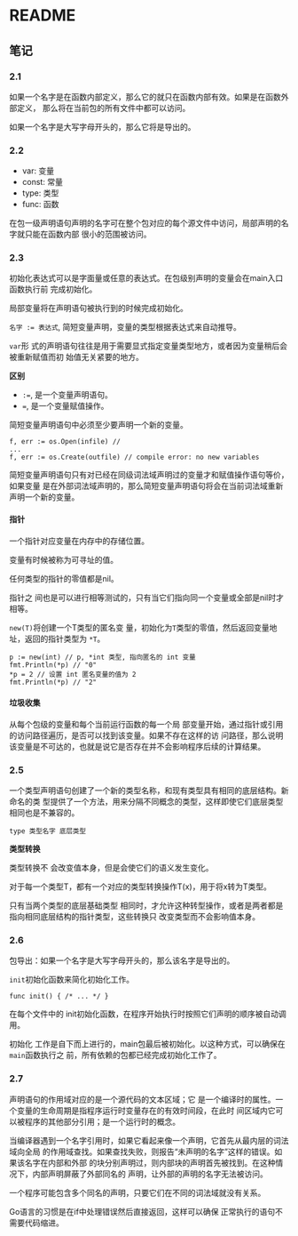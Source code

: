 # README

## 笔记

### 2.1

如果一个名字是在函数内部定义，那么它的就只在函数内部有效。如果是在函数外部定义， 那么将在当前包的所有文件中都可以访问。

如果一个名字是大写字母开头的，那么它将是导出的。

### 2.2

* var: 变量
* const: 常量
* type: 类型
* func: 函数


在包一级声明语句声明的名字可在整个包对应的每个源文件中访问，局部声明的名字就只能在函数内部 很小的范围被访问。

### 2.3 

初始化表达式可以是字面量或任意的表达式。在包级别声明的变量会在main入口函数执行前 完成初始化。

局部变量将在声明语句被执行到的时候完成初始化。

`名字 := 表达式`, 简短变量声明，变量的类型根据表达式来自动推导。

`var`形 式的声明语句往往是用于需要显式指定变量类型地方，或者因为变量稍后会被重新赋值而初 始值无关紧要的地方。

**区别**

* `:=`, 是一个变量声明语句。
* `=`, 是一个变量赋值操作。

简短变量声明语句中必须至少要声明一个新的变量。

```
f, err := os.Open(infile) // 
... 
f, err := os.Create(outfile) // compile error: no new variables
```

简短变量声明语句只有对已经在同级词法域声明过的变量才和赋值操作语句等价，如果变量 是在外部词法域声明的，那么简短变量声明语句将会在当前词法域重新声明一个新的变量。

#### 指针

一个指针对应变量在内存中的存储位置。

变量有时候被称为可寻址的值。

任何类型的指针的零值都是nil。

指针之 间也是可以进行相等测试的，只有当它们指向同一个变量或全部是nil时才相等。

`new(T)`将创建一个T类型的匿名变 量，初始化为`T`类型的零值，然后返回变量地址，返回的指针类型为 `*T`。

```
p := new(int) // p, *int 类型, 指向匿名的 int 变量 
fmt.Println(*p) // "0" 
*p = 2 // 设置 int 匿名变量的值为 2 
fmt.Println(*p) // "2"
```

#### 垃圾收集

从每个包级的变量和每个当前运行函数的每一个局 部变量开始，通过指针或引用的访问路径遍历，是否可以找到该变量。如果不存在这样的访 问路径，那么说明该变量是不可达的，也就是说它是否存在并不会影响程序后续的计算结果。

### 2.5

一个类型声明语句创建了一个新的类型名称，和现有类型具有相同的底层结构。新命名的类 型提供了一个方法，用来分隔不同概念的类型，这样即使它们底层类型相同也是不兼容的。

```
type 类型名字 底层类型
```

**类型转换**

类型转换不 会改变值本身，但是会使它们的语义发生变化。

对于每一个类型T，都有一个对应的类型转换操作T(x)，用于将x转为T类型。

只有当两个类型的底层基础类型 相同时，才允许这种转型操作，或者是两者都是指向相同底层结构的指针类型，这些转换只 改变类型而不会影响值本身。

### 2.6

包导出：如果一个名字是大写字母开头的，那么该名字是导出的。

`init`初始化函数来简化初始化工作。

```
func init() { /* ... */ }
```

在每个文件中的 init初始化函数，在程序开始执行时按照它们声明的顺序被自动调用。

初始化 工作是自下而上进行的，main包最后被初始化。以这种方式，可以确保在`main`函数执行之 前，所有依赖的包都已经完成初始化工作了。

### 2.7

声明语句的作用域对应的是一个源代码的文本区域；它 是一个编译时的属性。一个变量的生命周期是指程序运行时变量存在的有效时间段，在此时 间区域内它可以被程序的其他部分引用；是一个运行时的概念。

当编译器遇到一个名字引用时，如果它看起来像一个声明，它首先从最内层的词法域向全局 的作用域查找。如果查找失败，则报告“未声明的名字”这样的错误。如果该名字在内部和外部 的块分别声明过，则内部块的声明首先被找到。在这种情况下，内部声明屏蔽了外部同名的 声明，让外部的声明的名字无法被访问。

一个程序可能包含多个同名的声明，只要它们在不同的词法域就没有关系。

Go语言的习惯是在if中处理错误然后直接返回，这样可以确保 正常执行的语句不需要代码缩进。